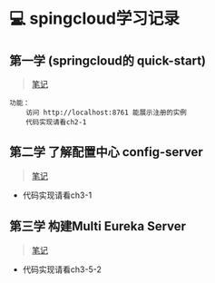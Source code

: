 # :computer: spingcloud学习记录
## 第一学 (springcloud的 quick-start)
> [笔记](https://github.com/keepclimbs/springcloud-notes/tree/master/ch2-1/readMe.md)
```
功能：
    访问 http://localhost:8761 能展示注册的实例
    代码实现请看ch2-1
```
## 第二学 了解配置中心 config-server 
> [笔记](https://github.com/keepclimbs/springcloud-notes/tree/master/ch3-1/readMe.md)
- 代码实现请看ch3-1
## 第三学 构建Multi Eureka Server
> [笔记](https://github.com/keepclimbs/springcloud-notes/tree/master/ch3-5-2/readMe.md)
- 代码实现请看ch3-5-2
